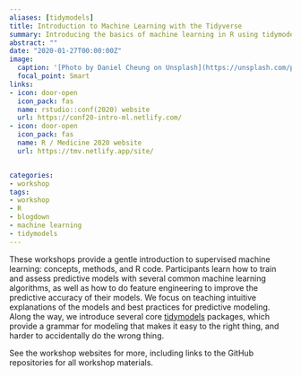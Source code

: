 ```yaml
---
aliases: [tidymodels]
title: Introduction to Machine Learning with the Tidyverse 
summary: Introducing the basics of machine learning in R using tidymodels
abstract: ""
date: "2020-01-27T00:00:00Z"
image:
  caption: '[Photo by Daniel Cheung on Unsplash](https://unsplash.com/photos/sCdm5DiJb8w)'
  focal_point: Smart
links:
- icon: door-open
  icon_pack: fas
  name: rstudio::conf(2020) website
  url: https://conf20-intro-ml.netlify.com/
- icon: door-open
  icon_pack: fas
  name: R / Medicine 2020 website
  url: https://tmv.netlify.app/site/


categories:
- workshop
tags:
- workshop
- R
- blogdown
- machine learning
- tidymodels
---
```


These workshops provide a gentle introduction to supervised machine learning: concepts, methods, and R code. Participants learn how to train and assess predictive models with several common machine learning algorithms, as well as how to do feature engineering to improve the predictive accuracy of their models. We focus on teaching intuitive explanations of the models and best practices for predictive modeling. Along the way, we introduce several core [tidymodels](https://github.com/tidymodels) packages, which provide a grammar for modeling that makes it easy to the right thing, and harder to accidentally do the wrong thing. 


See the workshop websites for more, including links to the GitHub repositories for all workshop materials.
